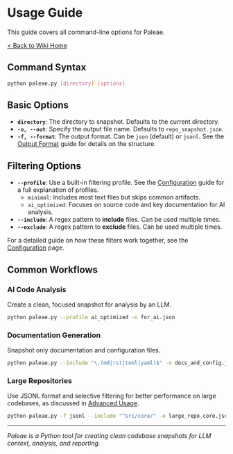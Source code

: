 # Usage Guide

This guide covers all command-line options for Paleae.

[< Back to Wiki Home](Home)

## Command Syntax
```bash
python paleae.py [directory] [options]
```

## Basic Options

- **`directory`**: The directory to snapshot. Defaults to the current directory.
- **`-o, --out`**: Specify the output file name. Defaults to `repo_snapshot.json`.
- **`-f, --format`**: The output format. Can be `json` (default) or `jsonl`. See the [Output Format](Output-Format) guide for details on the structure.

## Filtering Options

- **`--profile`**: Use a built-in filtering profile. See the [Configuration](Configuration) guide for a full explanation of profiles.
  - `minimal`: Includes most text files but skips common artifacts.
  - `ai_optimized`: Focuses on source code and key documentation for AI analysis.
- **`--include`**: A regex pattern to **include** files. Can be used multiple times.
- **`--exclude`**: A regex pattern to **exclude** files. Can be used multiple times.

For a detailed guide on how these filters work together, see the [Configuration](Configuration) page.

## Common Workflows

### AI Code Analysis
Create a clean, focused snapshot for analysis by an LLM.
```bash
python paleae.py --profile ai_optimized -o for_ai.json
```

### Documentation Generation
Snapshot only documentation and configuration files.
```bash
python paleae.py --include "\.(md|rst|toml|yaml)$" -o docs_and_config.json
```

### Large Repositories
Use JSONL format and selective filtering for better performance on large codebases, as discussed in [Advanced Usage](Advanced-Usage).
```bash
python paleae.py -f jsonl --include "^src/core/" -o large_repo_core.jsonl
```

---
*Paleae is a Python tool for creating clean codebase snapshots for LLM context, analysis, and reporting.*
